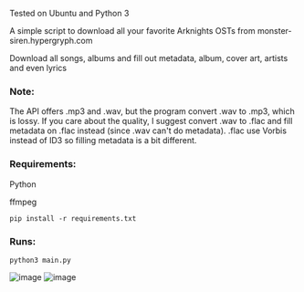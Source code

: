 Tested on Ubuntu and Python 3


A simple script to download all your favorite Arknights OSTs from monster-siren.hypergryph.com

Download all songs, albums and fill out metadata, album, cover art, artists and even lyrics

### Note:

The API offers .mp3 and .wav, but the program convert .wav to .mp3, which is lossy. If you care about the quality, I suggest convert .wav to .flac and fill metadata on .flac instead (since .wav can't do metadata). .flac use Vorbis instead of ID3 so filling metadata is a bit different.


### Requirements:

Python

ffmpeg

```pip install -r requirements.txt```

### Runs:

```python3 main.py```


![image](https://user-images.githubusercontent.com/80285371/207703442-a96488bc-5642-4d7b-92da-f0ac976e944b.png)
![image](https://user-images.githubusercontent.com/80285371/207703484-2271b5a1-7928-401d-9bed-a5e4feeec4d0.png)
